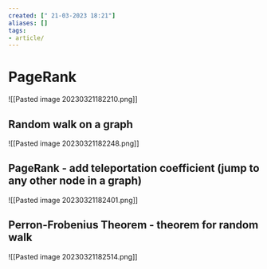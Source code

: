 ```yaml
---
created: [" 21-03-2023 18:21"]
aliases: []
tags:
- article/
---
```


# PageRank


![[Pasted image 20230321182210.png]]


## Random walk on a graph

![[Pasted image 20230321182248.png]]

## PageRank - add teleportation coefficient (jump to any other node in a graph)
![[Pasted image 20230321182401.png]]

## Perron-Frobenius Theorem - theorem for random walk

![[Pasted image 20230321182514.png]]
